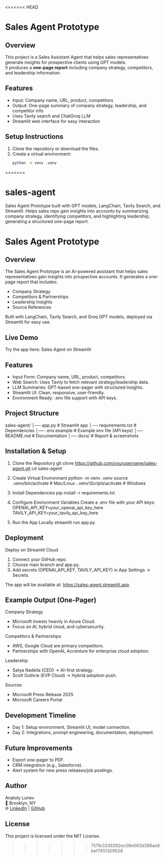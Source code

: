 <<<<<<< HEAD
# Sales Agent Prototype

## Overview
This project is a Sales Assistant Agent that helps sales representatives generate insights for prospective clients using GPT models.  
It produces a **one-page report** including company strategy, competitors, and leadership information.

## Features
- Input: Company name, URL, product, competitors
- Output: One-page summary of company strategy, leadership, and competitor info
- Uses Tavily search and ChatGroq LLM
- Streamlit web interface for easy interaction

## Setup Instructions

1. Clone the repository or download the files.
2. Create a virtual environment:
   ```bash
   python -m venv .venv
=======
# sales-agent

Sales Agent Prototype built with GPT models, LangChain, Tavily Search, and Streamlit. 
Helps sales reps gain insights into accounts by summarizing company strategy, identifying competitors, and highlighting leadership, generating a structured one-page report.

# Sales Agent Prototype

## Overview

The Sales Agent Prototype is an AI-powered assistant that helps sales representatives gain insights into prospective accounts.
It generates a one-page report that includes:

  - Company Strategy
  - Competitors & Partnerships
  - Leadership Insights
  - Source References

Built with LangChain, Tavily Search, and Groq GPT models, deployed via Streamlit for easy use.

## Live Demo

Try the app here: Sales Agent on Streamlit

## Features

  - Input Form: Company name, URL, product, competitors.
  - Web Search: Uses Tavily to fetch relevant strategy/leadership data.
  - LLM Summaries: GPT-based one-pager with structured insights.
  - Streamlit UI: Clean, responsive, user-friendly.
  - Environment Ready: .env file support with API keys.

## Project Structure

  sales-agent/
│── app.py              # Streamlit app
│── requirements.txt     # Dependencies
│── .env.example         # Example env file (API keys)
│── README.md            # Documentation
│── docs/                # Report & screenshots

## Installation & Setup
  
  1. Clone the Repository
     git clone https://github.com/yourusername/sales-agent.git
     cd sales-agent
  
  2. Create Virtual Environment
     python -m venv .venv
     source .venv/bin/activate   # Mac/Linux
     .\.venv\Scripts\activate    # Windows

  3. Install Dependencies
     pip install -r requirements.txt

  4. Configure Environment Variables
     Create a .env file with your API keys:
     OPENAI_API_KEY=your_openai_api_key_here
     TAVILY_API_KEY=your_tavily_api_key_here

  5. Run the App Locally
     streamlit run app.py

## Deployment

Deploy on Streamlit Cloud

  1. Connect your GitHub repo.
  2. Choose main branch and app.py.
  3. Add secrets (OPENAI_API_KEY, TAVILY_API_KEY) in App Settings → Secrets.

The app will be available at:
  https://sales-agent.streamlit.app

## Example Output (One-Pager)

Company Strategy
  - Microsoft invests heavily in Azure Cloud.
  - Focus on AI, hybrid cloud, and cybersecurity.

Competitors & Partnerships
  - AWS, Google Cloud are primary competitors.
  - Partnerships with OpenAI, Accenture for enterprise cloud adoption.

Leadership
  - Satya Nadella (CEO) → AI-first strategy.
  - Scott Guthrie (EVP Cloud) → Hybrid adoption push.

Sources
  - Microsoft Press Release 2025
  - Microsoft Careers Portal

## Development Timeline

  - Day 1: Setup environment, Streamlit UI, model connection.
  - Day 2: Integrations, prompt engineering, documentation, deployment.

## Future Improvements

  - Export one-pager to PDF.
  - CRM integration (e.g., Salesforce).
  - Alert system for new press releases/job postings.

##  Author

Anatoly Lunev  
📍 Brooklyn, NY  
🌐 [LinkedIn]([https://www.linkedin.com/in/anatoly-lunev]) | [GitHub](https://github.com/ketuser)

## License

This project is licensed under the MIT License.

>>>>>>> 7511b3339282ec08e063d388ae8bef7451309528

